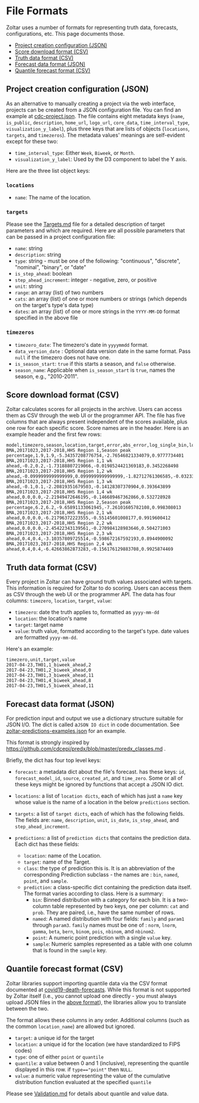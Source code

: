 # File Formats

Zoltar uses a number of formats for representing truth data, forecasts, configurations, etc. This page documents those.

- [Project creation configuration (JSON)](#project-creation-configuration-json)
- [Score download format (CSV)](#score-download-format-csv)
- [Truth data format (CSV)](#truth-data-format-csv)
- [Forecast data format (JSON)](#forecast-data-format-json)
- [Quantile forecast format (CSV)](#quantile-forecast-format-csv)


## Project creation configuration (JSON)
As an alternative to manually creating a project via the web interface, projects can be created from a JSON configuration file. You can find an example at [cdc-project.json](https://github.com/reichlab/forecast-repository/blob/master/forecast_app/tests/projects/cdc-project.json). The file contains eight metadata keys (`name`, `is_public`, `description`, `home_url`, `logo_url`, `core_data`, `time_interval_type`, `visualization_y_label`), plus three keys that are lists of objects (`locations`, `targets`, and `timezeros`). The metadata values' meanings are self-evident except for these two:

- `time_interval_type`: Either `Week`, `Biweek`, or `Month`.
- `visualization_y_label`: Used by the D3 component to label the Y axis.

Here are the three list object keys:


### `locations`
- `name`: The name of the location.


### `targets`
Please see the [Targets.md](Targets.md) file for a detailed description of target parameters and which are required. Here are all possible parameters that can be passed in a project configuration file:

- `name`: string
- `description`: string
- `type`: string - must be one of the following: "continuous", "discrete", "nominal", "binary", or "date"
- `is_step_ahead`: boolean
- `step_ahead_increment`: integer - negative, zero, or positive
- `unit`: string
- `range`: an array (list) of two numbers
- `cats`: an array (list) of one or more numbers or strings (which depends on the target's type's data type)
- `dates`: an array (list) of one or more strings in the `YYYY-MM-DD` format specified in the above file


### `timezeros`
- `timezero_date`: The timezero's date in `yyyymmdd` format.
- `data_version_date` : Optional data version date in the same format. Pass `null` if the timezero does not have one. 
- `is_season_start`: `true` if this starts a season, and `false` otherwise.
- `season_name`: Applicable when `is_season_start` is `true`, names the season, e.g., "2010-2011".


## Score download format (CSV)
Zoltar calculates scores for all projects in the archive. Users can access them as CSV through the web UI or the programmer API. The file has five columns that are always present independent of the scores available, plus one row for each specific score. Score names are in the header. Here is an example header and the first few rows:

    model,timezero,season,location,target,error,abs_error,log_single_bin,log_multi_bin,pit
    BMA,20171023,2017-2018,HHS Region 1,Season peak percentage,1.9,1.9,-5.34357208776754,-2.76546821334079,0.9777734401
    BMA,20171023,2017-2018,HHS Region 1,1 wk ahead,-0.2,0.2,-1.73188807219066,-0.0198524421369183,0.3452268498
    BMA,20171023,2017-2018,HHS Region 1,2 wk ahead,-0.0999999999999999,0.0999999999999999,-1.82712761306585,-0.0323377750120003,0.4673084875
    BMA,20171023,2017-2018,HHS Region 1,3 wk ahead,-0.1,0.1,-2.20819351679503,-0.14128307370904,0.393643899
    BMA,20171023,2017-2018,HHS Region 1,4 wk ahead,0.0,0.0,-2.21949472646195,-0.146689467362866,0.532728928
    BMA,20171023,2017-2018,HHS Region 2,Season peak percentage,6.2,6.2,-9.65891133061945,-7.26101605782108,0.998308013
    BMA,20171023,2017-2018,HHS Region 2,1 wk ahead,0.0,0.0,-6.21796372223555,-0.55145601008177,0.9919600412
    BMA,20171023,2017-2018,HHS Region 2,2 wk ahead,0.0,0.0,-2.45422343139561,-0.270984128983646,0.504271003
    BMA,20171023,2017-2018,HHS Region 2,3 wk ahead,0.4,0.4,-3.10357809725514,-0.598672167592193,0.8944900092
    BMA,20171023,2017-2018,HHS Region 2,4 wk ahead,0.4,0.4,-6.42663862873283,-0.156176129883708,0.9925874469


## Truth data format (CSV)
Every project in Zoltar can have ground truth values associated with targets. This information is required for Zoltar to do scoring. Users can access them as CSV through the web UI or the programmer API. The data has four columns: `timezero`, `location`, `target`, `value`:

- `timezero`: date the truth applies to, formatted as `yyyy-mm-dd`
- `location`: the location's name
- `target`: target name
- `value`: truth value, formatted according to the target's type. date values are formatted `yyyy-mm-dd`. <!-- todo boolean value format? -->
 
Here's an example:

    timezero,unit,target,value
    2017-04-23,TH01,1_biweek_ahead,2
    2017-04-23,TH01,2_biweek_ahead,0
    2017-04-23,TH01,3_biweek_ahead,11
    2017-04-23,TH01,4_biweek_ahead,8
    2017-04-23,TH01,5_biweek_ahead,11


## Forecast data format (JSON)
For prediction input and output we use a dictionary structure suitable for JSON I/O. The dict is called a`JSON IO dict` in code documentation. See [zoltar-predictions-examples.json](zoltar-predictions-examples.json) for an example.

This format is strongly inspired by https://github.com/cdcepi/predx/blob/master/predx_classes.md .

Briefly, the dict has four top level keys:

- `forecast`: a metadata dict about the file's forecast. has these keys: `id`, `forecast_model_id`, `source`, `created_at`, and `time_zero`. Some or all of these keys might be ignored by functions that accept a JSON IO dict.
- `locations`: a list of `location dicts`, each of which has just a `name` key whose value is the name of a location in the below `predictions` section.
- `targets`: a list of `target dicts`, each of which has the following fields. The fields are: `name`, `description`, `unit`, `is_date`, `is_step_ahead`, and `step_ahead_increment`.
- `predictions`: a list of `prediction dicts` that contains the prediction data. Each dict has these fields:

  - `location`: name of the Location.
  - `target`: name of the Target.
  - `class`: the type of prediction this is. It is an abbreviation of the corresponding Prediction subclass - the names are : `bin`, `named`, `point`, and `sample`.
  - `prediction`: a class-specific dict containing the prediction data itself. The format varies according to class. Here is a summary:
    - `bin`: Binned distribution with a category for each bin. It is a two-column table represented by two keys, one per column: `cat` and `prob`. They are paired, i.e., have the same number of rows.
    - `named`: A named distribution with four fields: `family` and `param1` through `param3`. `family` names must be one of : `norm`, `lnorm`, `gamma`, `beta`, `bern`, `binom`, `pois`, `nbinom`, and `nbinom2`.
    - `point`: A numeric point prediction with a single `value` key.
    - `sample`: Numeric samples represented as a table with one column that is found in the `sample` key.


## Quantile forecast format (CSV)
Zoltar libraries support importing quantile data via the CSV format documented at 
[covid19-death-forecasts](https://github.com/reichlab/covid19-death-forecasts/blob/master/README.md#data-model). While this format is not supported by Zoltar itself (i.e., you cannot upload one directly - you must always upload JSON files in the [above format](#project-creation-configuration-json)), the libraries allow you to translate between the two.

The format allows these columns in any order. Additional columns (such as the common `location_name`) are allowed but ignored.

- `target`: a unique id for the target
- `location`: a unique id for the location (we have standardized to FIPS codes)
- `type`: one of either `point` or `quantile`
- `quantile`: a value between 0 and 1 (inclusive), representing the quantile displayed in this row. if `type=="point"` then `NULL`.
- `value`: a numeric value representing the value of the cumulative distribution function evaluated at the specified `quantile`

Please see [Validation.md](Validation.md) for details about quantile and value data.